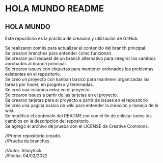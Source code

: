 # HOLA MUNDO README

## HOLA MUNDO

Este repositorio es la practica de creacion y utilización de GitHub.

Se realizaron comits para actualizar el contenido del branch principal.  
Se crearon branches para entender como funcionan.  
Se crearon pull request de un branch alternativo para integrar los cambios aprobados al branch principal.  
Se crearon issues con etiquetas para mantener ordenados los problemas existentes en el repositorio.  
Se creó un proyecto con kanban basico para mantener organizadas las tareas por hacer, en progreso y terminadas.  
Se creó una columna extra en el proyecto.  
Se crearon issues a partir de las tarjetas en el proyecto.  
Se crearon tarjetas para el proyecto a partir de issues en el repositorio  
Se creó una pagina basica de wiki para entender la creación y manejo de la wiki.  
Se modificó el contenido del README.md con el fin de enlistar todos los cambios en la descripción del repositorio.  
Se agregó el archivo de prueba con el LICENSE de Creative Commons.


//Primer repositorio creado.  
//Prueba de branches.  

//Autor: ShinySick  
//Fecha: 04/02/2022  
